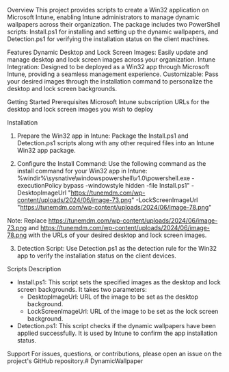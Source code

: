 Overview
This project provides scripts to create a Win32 application on Microsoft Intune, enabling Intune administrators to manage dynamic wallpapers across their organization. The package includes two PowerShell scripts: Install.ps1 for installing and setting up the dynamic wallpapers, and Detection.ps1 for verifying the installation status on the client machines.

Features
Dynamic Desktop and Lock Screen Images: Easily update and manage desktop and lock screen images across your organization.
Intune Integration: Designed to be deployed as a Win32 app through Microsoft Intune, providing a seamless management experience.
Customizable: Pass your desired images through the installation command to personalize the desktop and lock screen backgrounds.

Getting Started
Prerequisites
Microsoft Intune subscription
URLs for the desktop and lock screen images you wish to deploy

Installation
1. Prepare the Win32 app in Intune: Package the Install.ps1 and Detection.ps1 scripts along with any other required files into an Intune Win32 app package.

2. Configure the Install Command: Use the following command as the install command for your Win32 app in Intune:
%windir%\sysnative\windowspowershell\v1.0\powershell.exe -executionPolicy bypass -windowstyle hidden -file Install.ps1" -DesktopImageUrl "https://tunemdm.com/wp-content/uploads/2024/06/image-73.png" -LockScreenImageUrl "https://tunemdm.com/wp-content/uploads/2024/06/image-78.png"

Note: Replace https://tunemdm.com/wp-content/uploads/2024/06/image-73.png and https://tunemdm.com/wp-content/uploads/2024/06/image-78.png with the URLs of your desired desktop and lock screen images.

3. Detection Script: Use Detection.ps1 as the detection rule for the Win32 app to verify the installation status on the client devices.

Scripts Description
- Install.ps1: This script sets the specified images as the desktop and lock screen backgrounds. It takes two parameters:
    - DesktopImageUrl: URL of the image to be set as the desktop background.
    - LockScreenImageUrl: URL of the image to be set as the lock screen background.
- Detection.ps1: This script checks if the dynamic wallpapers have been applied successfully. It is used by Intune to confirm the app installation status.

Support
For issues, questions, or contributions, please open an issue on the project's GitHub repository.# DynamicWallpaper
